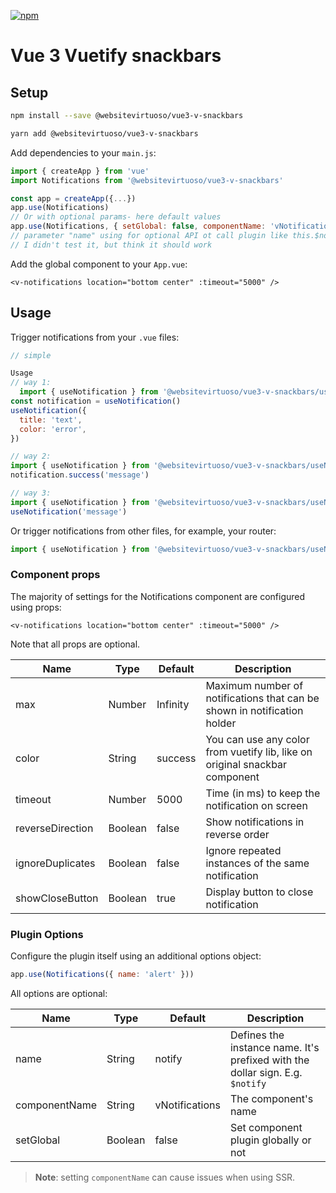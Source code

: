 [![npm](https://img.shields.io/npm/dm/@kyvg/vue3-notification)](https://www.npmjs.com/package/@kyvg/vue3-notification)

# Vue 3 Vuetify snackbars

## Setup

```bash
npm install --save @websitevirtuoso/vue3-v-snackbars

yarn add @websitevirtuoso/vue3-v-snackbars
```

Add dependencies to your `main.js`:

```javascript
import { createApp } from 'vue'
import Notifications from '@websitevirtuoso/vue3-v-snackbars'

const app = createApp({...})
app.use(Notifications)
// Or with optional params- here default values
app.use(Notifications, { setGlobal: false, componentName: 'vNotifications', name: 'notify'})
// parameter "name" using for optional API ot call plugin like this.$notify()
// I didn't test it, but think it should work
```

Add the global component to your `App.vue`:

```vue
<v-notifications location="bottom center" :timeout="5000" />
```

## Usage

Trigger notifications from your `.vue` files:

```javascript
// simple

Usage 
// way 1:
  import { useNotification } from '@websitevirtuoso/vue3-v-snackbars/useNotification'
const notification = useNotification()
useNotification({
  title: 'text',
  color: 'error',
})

// way 2:
import { useNotification } from '@websitevirtuoso/vue3-v-snackbars/useNotification'
notification.success('message')

// way 3:
import { useNotification } from '@websitevirtuoso/vue3-v-snackbars/useNotification'
useNotification('message')
```

Or trigger notifications from other files, for example, your router:

```javascript
import { useNotification } from '@websitevirtuoso/vue3-v-snackbars/useNotification'
```
### Component props

The majority of settings for the Notifications component are configured using props:

```vue
<v-notifications location="bottom center" :timeout="5000" />
```

Note that all props are optional.

| Name             | Type    | Default  | Description                                                                 |
|------------------|---------|----------|-----------------------------------------------------------------------------|
| max              | Number  | Infinity | Maximum number of notifications that can be shown in notification holder    | 
| color            | String  | success  | You can use any color from vuetify lib, like on original snackbar component | 
| timeout          | Number  | 5000     | Time (in ms) to keep the notification on screen                             |
| reverseDirection | Boolean | false    | Show notifications in reverse order                                         |
| ignoreDuplicates | Boolean | false    | Ignore repeated instances of the same notification                          |
| showCloseButton  | Boolean | true     | Display button to close notification                                        |

### Plugin Options

Configure the plugin itself using an additional options object:

```js
app.use(Notifications({ name: 'alert' }))
```

All options are optional:

| Name          | Type    | Default        | Description                                                                   |
|---------------|---------|----------------|-------------------------------------------------------------------------------|
| name          | String  | notify         | Defines the instance name. It's prefixed with the dollar sign. E.g. `$notify` |
| componentName | String  | vNotifications | The component's name                                                          |
| setGlobal     | Boolean | false          | Set component plugin globally or not                                          |

> **Note**: setting `componentName` can cause issues when using SSR.
